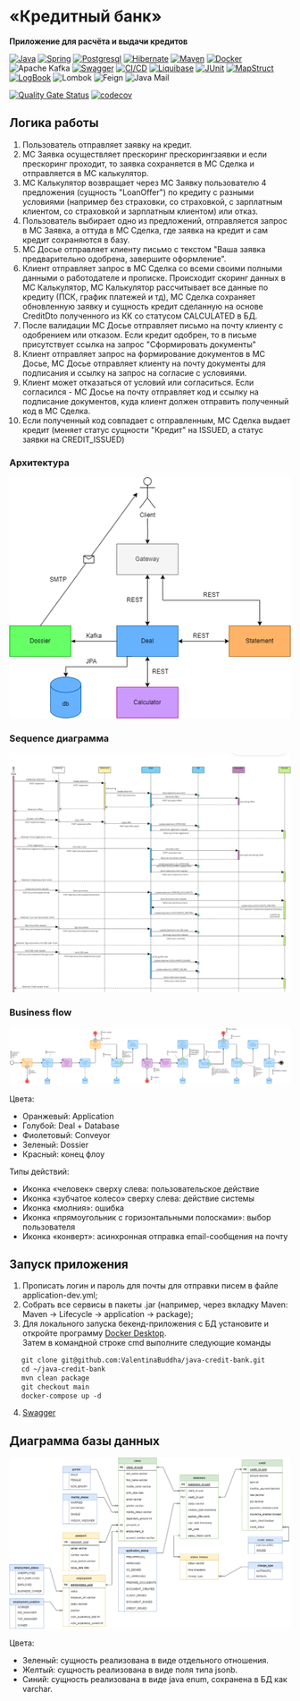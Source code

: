 # «Кредитный банк»

**Приложение для расчёта и выдачи кредитов**

[![Java](https://img.shields.io/badge/-Java%2017-F29111?style=for-the-badge&logo=java&logoColor=e38873)](https://www.oracle.com/java/)
[![Spring](https://img.shields.io/badge/-Spring%20Boot%203.2-6AAD3D?style=for-the-badge&logo=spring-boot&logoColor=90fd87)](https://spring.io/projects/spring-boot)
[![Postgresql](https://img.shields.io/badge/-postgresql%20-31648C?style=for-the-badge&logo=postgresql&logoColor=FFFFFF)](https://www.postgresql.org/)
[![Hibernate](https://img.shields.io/badge/-Hibernate%206.4-B6A975?style=for-the-badge&logo=hibernate&logoColor=717c88)](https://hibernate.org/)
[![Maven](https://img.shields.io/badge/-Maven-7D2675?style=for-the-badge&logo=apache&logoColor=e38873)](https://maven.apache.org/)
[![Docker](https://img.shields.io/badge/docker-%230db7ed.svg?style=for-the-badge&logo=docker&logoColor=white)](https://www.docker.com/)
![Apache Kafka](https://img.shields.io/badge/Apache%20Kafka-000?style=for-the-badge&logo=apachekafka)
[![Swagger](https://img.shields.io/badge/-Swagger-%23Clojure?style=for-the-badge&logo=swagger&logoColor=white)](https://editor-next.swagger.io/)
[![CI/CD](https://img.shields.io/badge/CI/CD-118249?style=for-the-badge&logo=githubactions&logoColor=white)](https://github.com/features/actions)
[![Liquibase](https://img.shields.io/badge/Liquibase-2a62ff?style=for-the-badge&logo=liquibase&logoColor=white)](https://www.liquibase.com/)
[![JUnit](https://img.shields.io/badge/JUnit%205-6CA315?style=for-the-badge&logo=JUnit&logoColor=white)](https://junit.org/junit5/docs/current/user-guide/)
[![MapStruct](https://img.shields.io/badge/MapStruct-d23120?style=for-the-badge&logo=&logoColor=white)](https://mapstruct.org/)
[![LogBook](https://img.shields.io/badge/Logbook-ff6900?style=for-the-badge&logo=logbook&logoColor=white)](https://github.com/zalando/logbook)
![Lombok](https://img.shields.io/badge/Lombok-1.18.24-green?logo=java&logoColor=white)
![Feign](https://img.shields.io/badge/Feign-11.0-blue?logo=spring&logoColor=white)
![Java Mail](https://img.shields.io/badge/Java%20Mail-1.6.2-blue?logo=java&logoColor=white)

[![Quality Gate Status](https://sonarcloud.io/api/project_badges/measure?project=ValentinaBuddha_java-credit-bank&metric=alert_status)](https://sonarcloud.io/summary/new_code?id=ValentinaBuddha_java-credit-bank)
[![codecov](https://codecov.io/gh/ValentinaBuddha/java-credit-bank/graph/badge.svg?token=TI11OA2PD2)](https://codecov.io/gh/ValentinaBuddha/java-credit-bank)


## Логика работы

1. Пользователь отправляет заявку на кредит.
2. МС Заявка осуществляет прескоринг прескорингзаявки и если прескоринг проходит, то заявка сохраняется в МС Сделка и отправляется в МС калькулятор.
3. МС Калькулятор возвращает через МС Заявку пользователю 4 предложения (сущность "LoanOffer") по кредиту с разными условиями (например без страховки, со страховкой, с зарплатным клиентом, со страховкой и зарплатным клиентом) или отказ.
4. Пользователь выбирает одно из предложений, отправляется запрос в МС Заявка, а оттуда в МС Сделка, где заявка на кредит и сам кредит сохраняются в базу.
5. МС Досье отправляет клиенту письмо с текстом "Ваша заявка предварительно одобрена, завершите оформление".
6. Клиент отправляет запрос в МС Сделка со всеми своими полными данными о работодателе и прописке.
   Происходит скоринг данных в МС Калькулятор, МС Калькулятор рассчитывает все данные по кредиту (ПСК, график платежей и тд), МС Сделка сохраняет обновленную заявку и сущность кредит сделанную на основе CreditDto полученного из КК со статусом CALCULATED в БД.
7. После валидации МС Досье отправляет письмо на почту клиенту с одобрением или отказом.
   Если кредит одобрен, то в письме присутствует ссылка на запрос "Сформировать документы"
8. Клиент отправляет запрос на формирование документов в МС Досье, МС Досье отправляет клиенту на почту документы для подписания и ссылку на запрос на согласие с условиями.
9. Клиент может отказаться от условий или согласиться.
   Если согласился - МС Досье на почту отправляет код и ссылку на подписание документов, куда клиент должен отправить полученный код в МС Сделка.
10. Если полученный код совпадает с отправленным, МС Сделка выдает кредит (меняет статус сущности "Кредит" на ISSUED, а статус заявки на CREDIT_ISSUED)

### Архитектура

![Architecture](documents/arch.png)

### Sequence диаграмма

![Sequence-diagram](documents/seq.png)

### Business flow

![Business-flow](documents/bf.png)

Цвета:
- Оранжевый: Application
- Голубой: Deal + Database
- Фиолетовый: Conveyor
- Зеленый: Dossier
- Красный: конец флоу

Типы действий:
- Иконка «человек» сверху слева: пользовательское действие
- Иконка «зубчатое колесо» сверху слева: действие системы
- Иконка «молния»: ошибка
- Иконка «прямоугольник с горизонтальными полосками»: выбор пользователя
- Иконка «конверт»: асинхронная отправка email-сообщения на почту

## Запуск приложения

1. Прописать логин и пароль для почты для отправки писем в файле application-dev.yml;
2. Собрать все сервисы в пакеты .jar (например, через вкладку Maven: Maven -> Lifecycle -> application -> package);
3. Для локального запуска бекенд-приложения с БД установите и откройте программу
   [Docker Desktop](https://www.docker.com/products/docker-desktop/).
   <br>Затем в командной строке cmd выполните следующие команды

```shell
   git clone git@github.com:ValentinaBuddha/java-credit-bank.git
   cd ~/java-credit-bank  
   mvn clean package
   git checkout main
   docker-compose up -d
   ```

4. [Swagger](http://localhost:8085/swagger-ui/index.html#/)


## Диаграмма базы данных

![Database schema](documents/db.png)

Цвета:
- Зеленый: сущность реализована в виде отдельного отношения.
- Желтый: сущность реализована в виде поля типа jsonb.
- Синий: сущность реализована в виде java enum, сохранена в БД как varchar.